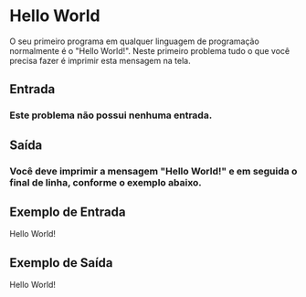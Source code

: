 # Hello World

O seu primeiro programa em qualquer linguagem de programação normalmente é o "Hello World!". Neste primeiro problema tudo o que você precisa fazer é imprimir esta mensagem na tela.

## Entrada
### Este problema não possui nenhuma entrada.

## Saída
### Você deve imprimir a mensagem "Hello World!" e em seguida o final de linha, conforme o exemplo abaixo.

## Exemplo de Entrada	
Hello World!

## Exemplo de Saída
Hello World!
